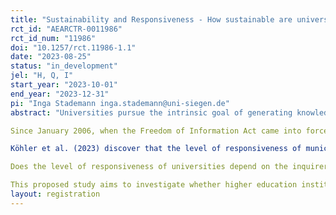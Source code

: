 ```yaml
---
title: "Sustainability and Responsiveness - How sustainable are universities and to what extent are they willing to disclose information to the public?"
rct_id: "AEARCTR-0011986"
rct_id_num: "11986"
doi: "10.1257/rct.11986-1.1"
date: "2023-08-25"
status: "in_development"
jel: "H, Q, I"
start_year: "2023-10-01"
end_year: "2023-12-31"
pi: "Inga Stademann inga.stademann@uni-siegen.de"
abstract: "Universities pursue the intrinsic goal of generating knowledge. As such, they have a significant responsibility for progress and are committed to a scientific approach. As major institutions of public administration, they also play a crucial role in the sustainable transformation of the society. Not only the areas of research and teaching are relevant, but also other levels of impact such as transfer, operations and governance. Because of its multiple levels of impact, a university has great influence. This includes impact on its home region as an employer and cooperation partner, on its student body as a teacher, or in the "scientific community" as a researcher. But are universities using their potential and driving the development of a sustainable future? How sustainable are Germany's universities? And do they provide information about their efforts in this regard?
Since January 2006, when the Freedom of Information Act came into force, all public institutions, including universities, have been legally required to disclose information about their operations to the public. Although universities are legally bound to respond to information requests and are expected to participate in the knowledge-generation process, a preliminary survey has revealed that many universities fail to fulfill this duty and ignore demands for disclosing information. Specifically, inquiries relating to crucial matters like sustainable initiatives and gender parity remained unanswered. However, do these indicative observations represent the broader reality?
Köhler et al. (2023) discover that the level of responsiveness of municipalities towards citizens' inquiries is low, and that the response depends on the characteristics of the inquirer. Another variation is observed both before and after the election periods: Municipalities are more responsive before the election period than they are after. According to Köhler et al. (2023), responsiveness relies on a political motivation. Öhberg and Naurin (2016) and Butler and Broockman (2011) present similar results. The responsiveness of U.S. local politicians is   tested and it is found out that it depends on the name of the inquirer (race) and the nature/motives of their writing.
Does the level of responsiveness of universities depend on the inquirer? This research study attempts to answer the question. Considering the findings of Köhler et al. (2023), universities may also follow political motivations. The primary objective of a university is to produce graduates. Do universities prioritize answering inquiries from interested applicants over scientists? To be more specific, are inquiries from scientists consistently ignored? Is it possible to conclude that scientific inquiries receive a different level of responsiveness as compared to inquiries made by prospective students? Is it justifiable to attribute the low responsiveness observed in the pre-survey to the essential matters related to sustainability efforts and gender equity in higher education?
This proposed study aims to investigate whether higher education institutions are less responsive to academic inquiries than to inquiries from interested students. Additionally, the study aims to explore whether the responsiveness of colleges correlates with their existing sustainability efforts. Do higher education institutions exhibit less likelihood of responding to scientific inquiries when they have implemented few sustainability projects up to now? Do they tend to be more reactive to inquiries from prospective students when the two inquiries are indistinguishable except for the sender?"
layout: registration
---
```


